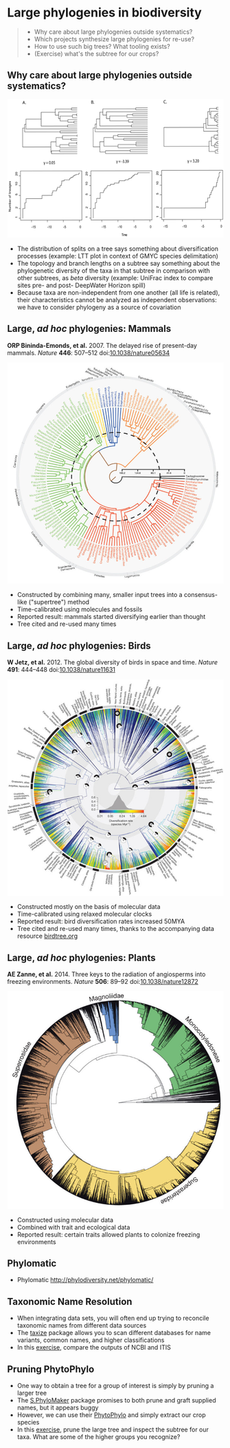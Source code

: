 Large phylogenies in biodiversity
=================================

> - Why care about large phylogenies outside systematics?
> - Which projects synthesize large phylogenies for re-use?
> - How to use such big trees? What tooling exists?
> - (Exercise) what's the subtree for our crops?

Why care about large phylogenies outside systematics?
-----------------------------------------------------

![](lecture1/ltt.png)

- The distribution of splits on a tree says something about diversification 
  processes (example: LTT plot in context of GMYC species delimitation)
- The topology and branch lengths on a subtree say something about the phylogenetic
  diversity of the taxa in that subtree in comparison with other subtrees, as
  _beta_ diversity (example: UniFrac index to compare sites pre- and post-
  DeepWater Horizon spill)
- Because taxa are non-independent from one another (all life is related), their 
  characteristics cannot be analyzed as independent observations: we have to 
  consider phylogeny as a source of covariation

Large, _ad hoc_ phylogenies: Mammals
------------------------------------

**ORP Bininda-Emonds, et al.** 2007. The delayed rise of present-day mammals.
_Nature_ **446**: 507–512 
doi:[10.1038/nature05634](http://doi.org/10.1038/nature05634)

![](lecture1/mammals.jpg)

- Constructed by combining many, smaller input trees into a consensus-like 
  ("supertree") method
- Time-calibrated using molecules and fossils
- Reported result: mammals started diversifying earlier than thought
- Tree cited and re-used many times

Large, _ad hoc_ phylogenies: Birds
----------------------------------

**W Jetz, et al.** 2012. The global diversity of birds in space and time.
_Nature_ **491**: 444–448
doi:[10.1038/nature11631](http://doi.org/10.1038/nature11631)

![](lecture1/birds.jpg)

- Constructed mostly on the basis of molecular data
- Time-calibrated using relaxed molecular clocks
- Reported result: bird diversification rates increased 50MYA
- Tree cited and re-used many times, thanks to the accompanying data 
  resource [birdtree.org](https://birdtree.org/)

Large, _ad hoc_ phylogenies: Plants
-----------------------------------

**AE Zanne, et al.** 2014. Three keys to the radiation of angiosperms into freezing 
environments. _Nature_ **506**: 89–92
doi:[10.1038/nature12872](http://doi.org/10.1038/nature12872)

![](lecture1/plants.jpg)

- Constructed using molecular data
- Combined with trait and ecological data
- Reported result: certain traits allowed plants to colonize freezing environments

Phylomatic
----------

- Phylomatic http://phylodiversity.net/phylomatic/

Taxonomic Name Resolution
-------------------------

- When integrating data sets, you will often end up trying to reconcile taxonomic names
  from different data sources
- The [taxize](https://github.com/ropensci/taxize) package allows you to scan different
  databases for name variants, common names, and higher classifications
- In this [exercise](lecture1/taxize.Rmd), compare the outputs of NCBI and ITIS

Pruning PhytoPhylo
------------------

- One way to obtain a tree for a group of interest is simply by pruning a larger tree
- The [S.PhyloMaker](https://github.com/jinyizju/S.PhyloMaker) package promises to both
  prune and graft supplied names, but it appears buggy
- However, we can use their [PhytoPhylo](lecture3/PhytoPhylo.tre) and simply extract our
  crop species
- In this [exercise](lecture1/extract.Rmd), prune the large tree and inspect the subtree
  for our taxa. What are some of the higher groups you recognize?

